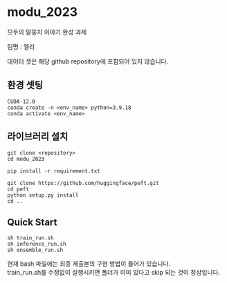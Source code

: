 # modu_2023
모두의 말뭉치 이야기 완성 과제

팀명 : 엘리

데이터 셋은 해당 github repository에 포함되어 있지 않습니다.

## 환경 셋팅
```
CUDA-12.0
conda create -n <env_name> python=3.9.18
conda activate <env_name>
```

## 라이브러리 설치
```
git clone <repository>
cd modu_2023

pip install -r requirement.txt

git clone https://github.com/huggingface/peft.git
cd peft
python setup.py install
cd ..
```

## Quick Start
```
sh train_run.sh
sh inference_run.sh
sh ensemble_run.sh
```
현재 bash 파일에는 최종 제출본의 구현 방법이 들어가 있습니다. \
train_run.sh를 수정없이 실행시키면 폴더가 이미 있다고 skip 되는 것이 정상입니다.
